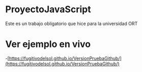 # ProyectoJavaScript
 Este es un trabajo obligatorio que hice para la universidad ORT

# Ver ejemplo en vivo 
-[https://fugitivodelsol.github.io/VersionPruebaGithub/](https://fugitivodelsol.github.io/VersionPruebaGithub/)
